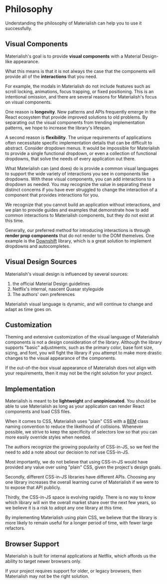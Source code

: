 # Philosophy

Understanding the philosophy of Materialish can help you to use it successfully.

## Visual Components

Materialish's goal is to provide **visual components** with a Material Design-like
appearance.

What this means is that it is not always the case that the components will provide all
of the **interactions** that you need.

For example, the modals in Materialish do not include features such as scroll locking, animations,
focus trapping, or fixed positioning. This is an intentional omission, and there are several reasons
for Materialish's focus on visual components.

One reason is **longevity**. New patterns and APIs frequently emerge in the React
ecosystem that provide improved solutions to old problems. By separating out the visual components
from trending implementation patterns, we hope to increase the library's lifespan.

A second reason is **flexibility**. The unique requirements of applications often necessitate
specific implementation details that can be difficult to abstract. Consider dropdown menus. It would be
impossible for Materialish to provide a single functional dropdown, or even a collection of functional dropdowns,
that solve the needs of every application out there.

What Materialish can (and does) do is provide a common visual languages to support the wide variety of
interactions you see in components like dropdowns. With these visual components, you can add interactions to a
dropdown as needed. You may recognize the value in separating these distinct concerns if you have ever struggled
to change the interaction of a component that provides interactions for you.

We recognize that you cannot build an application without interactions, and we plan to provide guides and examples
that demonstrate how to add common interactions to Materialish components, but they do not exist at this time.

Generally, our preferred method for introducing interactions is through **render prop components** that do not
render to the DOM themelves. One example is the [Downshift](https://github.com/paypal/downshift) library, which is
a great solution to implement dropdowns and autocompletes.

## Visual Design Sources

Materialish's visual design is influenced by several sources:

1.  the official Material Design guidelines
2.  Netflix's internal, nascent Quasar styleguide
3.  The authors' own preferences

Materialish visual language is dynamic, and will continue to change and adapt as time goes on.

## Customization

Theming and extensive customization of the visual language of Materialish components is not a design
consideration of the library. Although the library supports "basic" adjustments, such as the primary color,
base font size, sizing, and font, you will fight the library if you attempt to make more drastic changes to
the visual appearance of the components.

If the out-of-the-box visual appearance of Materialish does not align with your requirements, then it
may not be the right solution for your project.

## Implementation

Materialish is meant to be **lightweight** and **unopinionated**. You should be able to use Materialish
as long as your application can render React components and load CSS files.

When it comes to CSS, Materialish uses "plain" CSS with a [BEM](http://getbem.com/) class naming convention to
reduce the likelihood of collisions. Whenever possible, we strive to keep the specificity of selectors
low so that you can more easily override styles when needed.

The authors recognize the growing popularity of CSS-in-JS, so we feel the need to add a note about our decision
to _not_ use CSS-in-JS.

Most importantly, we do not believe that using CSS-in-JS would have provided any value over using "plain" CSS,
given the project's design goals.

Secondly, different CSS-in-JS libraries have different APIs. Choosing any one library increases the overall
learning curve of Materialish if we were to to expose that API publicly.

Thirdly, the CSS-in-JS space is evolving rapidly. There is no way to know which library will win the overall market share
over the next few years, so we believe it is a risk to adopt any one library at this time.

By implementing Materialish using plain CSS, we believe that the library is more likely to remain useful for a longer period
of time, with fewer large refactors.

## Browser Support

Materialish is built for internal applications at Netflix, which affords us the ability to target newer
browsers only.

If your project requires support for older, or legacy browsers, then Materialish may not be the right solution.
